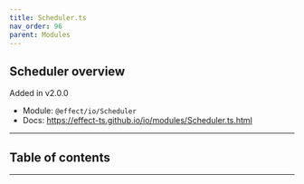 ```yaml
---
title: Scheduler.ts
nav_order: 96
parent: Modules
---
```


## Scheduler overview

Added in v2.0.0

- Module: `@effect/io/Scheduler`
- Docs: https://effect-ts.github.io/io/modules/Scheduler.ts.html

---

<h2 class="text-delta">Table of contents</h2>

---
